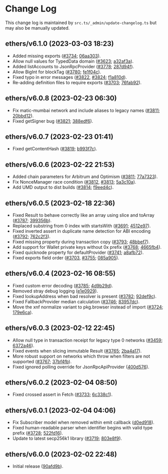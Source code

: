 Change Log
==========

This change log is maintained by `src.ts/_admin/update-changelog.ts` but may also be manually updated.

ethers/v6.1.0 (2023-03-03 18:23)
--------------------------------

  - Added missing exports ([#3734](https://github.com/ethers-io/ethers.js/issues/3734); [06aa303](https://github.com/ethers-io/ethers.js/commit/06aa30363f88144db672376d39012d7fe3f86c33)).
  - Allow null values for TypedData domain ([#3623](https://github.com/ethers-io/ethers.js/issues/3623); [a32af3a](https://github.com/ethers-io/ethers.js/commit/a32af3adc104c4b07a45097a4a3725a4ce9e0be6)).
  - Added listAccounts to JsonRpcProvider ([#3778](https://github.com/ethers-io/ethers.js/issues/3778); [287d94f](https://github.com/ethers-io/ethers.js/commit/287d94fc454d03f1b3086ea98745131cdf40129a)).
  - Allow BigInt for blockTag ([#3780](https://github.com/ethers-io/ethers.js/issues/3780); [fe1f04c](https://github.com/ethers-io/ethers.js/commit/fe1f04c6e5fb4254a100f492d7dcbdc3cf19a446)).
  - Fixed typo in error messages ([#3822](https://github.com/ethers-io/ethers.js/issues/3822), [#3824](https://github.com/ethers-io/ethers.js/issues/3824); [f1a810d](https://github.com/ethers-io/ethers.js/commit/f1a810dcb56df54b1e1567f2a59c73500619472f)).
  - Re-adding definition files to require exports ([#3703](https://github.com/ethers-io/ethers.js/issues/3703); [76fab92](https://github.com/ethers-io/ethers.js/commit/76fab923da33e71e6bb751bb0b5e3ba3faa27ab2)).

ethers/v6.0.8 (2023-02-23 06:30)
--------------------------------

  - Fix matic-mumbai network and include aliases to legacy names ([#3811](https://github.com/ethers-io/ethers.js/issues/3811); [20bbd12](https://github.com/ethers-io/ethers.js/commit/20bbd1281911d31b360f6f5032251c9257943541)).
  - Fixed getSigner bug ([#3821](https://github.com/ethers-io/ethers.js/issues/3821); [388edf6](https://github.com/ethers-io/ethers.js/commit/388edf6abc168f89f1ca609e9e5b025dc9205add)).

ethers/v6.0.7 (2023-02-23 01:41)
--------------------------------

  - Fixed getContentHash ([#3819](https://github.com/ethers-io/ethers.js/issues/3819); [b993f7c](https://github.com/ethers-io/ethers.js/commit/b993f7c3b6c0e135c460c8b8dc5943215628231a)).

ethers/v6.0.6 (2023-02-22 21:53)
--------------------------------

  - Added chain parameters for Arbitrum and Optimism ([#3811](https://github.com/ethers-io/ethers.js/issues/3811); [77a7323](https://github.com/ethers-io/ethers.js/commit/77a7323119923e596f4def4f1bc90beae5447320)).
  - Fix NonceManager race condition ([#3812](https://github.com/ethers-io/ethers.js/issues/3812), [#3813](https://github.com/ethers-io/ethers.js/issues/3813); [5a3c10a](https://github.com/ethers-io/ethers.js/commit/5a3c10a29c047609a50828adb620d88aa8cf0014)).
  - Add UMD output to dist builds ([#3814](https://github.com/ethers-io/ethers.js/issues/3814); [f9eed4c](https://github.com/ethers-io/ethers.js/commit/f9eed4cdb190b06dd4ddaa2382c1de42e8e98de6)).

ethers/v6.0.5 (2023-02-18 22:36)
--------------------------------

  - Fixed Result to behave correctly like an array using slice and toArray ([#3787](https://github.com/ethers-io/ethers.js/issues/3787); [399356b](https://github.com/ethers-io/ethers.js/commit/399356b91227db04e496628af60c4b8e38207760)).
  - Replaced substring from 0 index with startsWith ([#3691](https://github.com/ethers-io/ethers.js/issues/3691); [4512e97](https://github.com/ethers-io/ethers.js/commit/4512e97f9b55607ce388aa6eb63a37fc196a5d9d)).
  - Fixed inverted assert in duplicate name detection for ABI encoding ([#3792](https://github.com/ethers-io/ethers.js/issues/3792); [762c2f3](https://github.com/ethers-io/ethers.js/commit/762c2f34eac848c5464389f11d1697dcd8ebcbb5)).
  - Fixed missing property during transaction copy ([#3793](https://github.com/ethers-io/ethers.js/issues/3793); [48bbef7](https://github.com/ethers-io/ethers.js/commit/48bbef7ade69bcfe86542f752f15049cc62f4141)).
  - Add support for Wallet private keys without 0x prefix ([#3768](https://github.com/ethers-io/ethers.js/issues/3768); [4665fb4](https://github.com/ethers-io/ethers.js/commit/4665fb4c6886c8b344dee316ba9f4fde57ce7557)).
  - Fixed quicknode property for defaultProvider ([#3741](https://github.com/ethers-io/ethers.js/issues/3741); [a8afb72](https://github.com/ethers-io/ethers.js/commit/a8afb72fbbceb6a5024c1edb85badb72099787ea)).
  - Fixed exports field order ([#3703](https://github.com/ethers-io/ethers.js/issues/3703), [#3755](https://github.com/ethers-io/ethers.js/issues/3755); [085a905](https://github.com/ethers-io/ethers.js/commit/085a9054f349afb816ca1a123737293ec9bd2532)).

ethers/v6.0.4 (2023-02-16 08:55)
--------------------------------

  - Fixed custom error decoding ([#3785](https://github.com/ethers-io/ethers.js/issues/3785); [4d9b29d](https://github.com/ethers-io/ethers.js/commit/4d9b29de751e2387c143e474bb96d271da892ea6)).
  - Removed stray debug logging ([e1e0929](https://github.com/ethers-io/ethers.js/commit/e1e09293483a9d07fd8e8f96552aa958b5ec45ed)).
  - Fixed lookupAddress when bad resolver is present ([#3782](https://github.com/ethers-io/ethers.js/issues/3782); [92def9c](https://github.com/ethers-io/ethers.js/commit/92def9c1489bb35ad13fe58a1cd107ee3a05a112)).
  - Fixed FallbackProvider median calculation ([#3746](https://github.com/ethers-io/ethers.js/issues/3746); [83957dc](https://github.com/ethers-io/ethers.js/commit/83957dc283043b9af8f6e89920faac3e09ca69fc)).
  - Move the xnf normalize variant to pkg.browser instead of import ([#3724](https://github.com/ethers-io/ethers.js/issues/3724); [179e6ca](https://github.com/ethers-io/ethers.js/commit/179e6ca520392177c7dea5e477b29930952ed637)).

ethers/v6.0.3 (2023-02-12 22:45)
--------------------------------

  - Allow null type in transaction receipt for legacy type 0 networks ([#3459](https://github.com/ethers-io/ethers.js/issues/3459); [6372a46](https://github.com/ethers-io/ethers.js/commit/6372a46b1b273db3e4c1189daebb4b888bd588bc)).
  - Fixed events when slicing immutable Result ([#3765](https://github.com/ethers-io/ethers.js/issues/3765); [2ba4a17](https://github.com/ethers-io/ethers.js/commit/2ba4a172555b7e17ac01fedfc944549defab61bc)).
  - More robust support on networks which throw when filters are not supported ([#3767](https://github.com/ethers-io/ethers.js/issues/3767); [37bf4fb](https://github.com/ethers-io/ethers.js/commit/37bf4fb55563d7ff66edee15c7515c8a0d6a2266)).
  - Fixed ignored polling override for JsonRpcApiProvider ([400d576](https://github.com/ethers-io/ethers.js/commit/400d57621b3e9a33679a528b5072449699f0a068)).

ethers/v6.0.2 (2023-02-04 08:50)
--------------------------------

  - Fixed crossed assert in Fetch ([#3733](https://github.com/ethers-io/ethers.js/issues/3733); [6c338c1](https://github.com/ethers-io/ethers.js/commit/6c338c1c5b4013db9754c9d1a33dcbf54330e5c7)).

ethers/v6.0.1 (2023-02-04 04:06)
--------------------------------

  - Fix Subscriber model when removed within emit callback ([d0ed918](https://github.com/ethers-io/ethers.js/commit/d0ed91840c9f51c7ce9061ebb1d36727dbdd51a4)).
  - Fixed human-readable parser when identifier begins with valid type prefix ([#3728](https://github.com/ethers-io/ethers.js/issues/3728); [522fd16](https://github.com/ethers-io/ethers.js/commit/522fd16f68aabc53e4dc8745d4128e0d61260ed5)).
  - Update to latest secp256k1 library ([#3719](https://github.com/ethers-io/ethers.js/issues/3719); [803e8f9](https://github.com/ethers-io/ethers.js/commit/803e8f9821950b83efa876d64b1cfb35f6bccc38)).

ethers/v6.0.0 (2023-02-02 22:48)
--------------------------------

  - Initial release ([90afd9b](https://github.com/ethers-io/ethers.js/commit/90afd9bd81ed1408421a0247fa0845a74c9eb319)).
